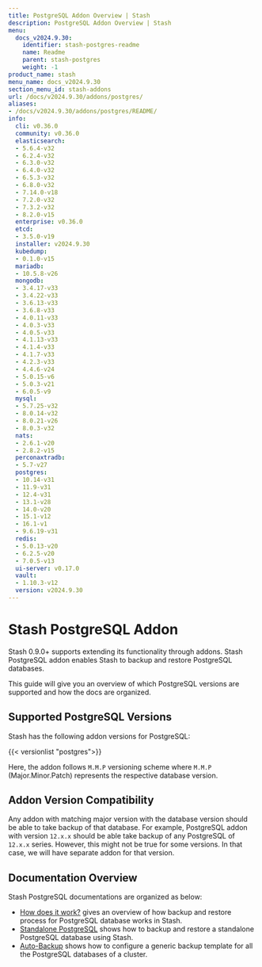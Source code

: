 ```yaml
---
title: PostgreSQL Addon Overview | Stash
description: PostgreSQL Addon Overview | Stash
menu:
  docs_v2024.9.30:
    identifier: stash-postgres-readme
    name: Readme
    parent: stash-postgres
    weight: -1
product_name: stash
menu_name: docs_v2024.9.30
section_menu_id: stash-addons
url: /docs/v2024.9.30/addons/postgres/
aliases:
- /docs/v2024.9.30/addons/postgres/README/
info:
  cli: v0.36.0
  community: v0.36.0
  elasticsearch:
  - 5.6.4-v32
  - 6.2.4-v32
  - 6.3.0-v32
  - 6.4.0-v32
  - 6.5.3-v32
  - 6.8.0-v32
  - 7.14.0-v18
  - 7.2.0-v32
  - 7.3.2-v32
  - 8.2.0-v15
  enterprise: v0.36.0
  etcd:
  - 3.5.0-v19
  installer: v2024.9.30
  kubedump:
  - 0.1.0-v15
  mariadb:
  - 10.5.8-v26
  mongodb:
  - 3.4.17-v33
  - 3.4.22-v33
  - 3.6.13-v33
  - 3.6.8-v33
  - 4.0.11-v33
  - 4.0.3-v33
  - 4.0.5-v33
  - 4.1.13-v33
  - 4.1.4-v33
  - 4.1.7-v33
  - 4.2.3-v33
  - 4.4.6-v24
  - 5.0.15-v6
  - 5.0.3-v21
  - 6.0.5-v9
  mysql:
  - 5.7.25-v32
  - 8.0.14-v32
  - 8.0.21-v26
  - 8.0.3-v32
  nats:
  - 2.6.1-v20
  - 2.8.2-v15
  perconaxtradb:
  - 5.7-v27
  postgres:
  - 10.14-v31
  - 11.9-v31
  - 12.4-v31
  - 13.1-v28
  - 14.0-v20
  - 15.1-v12
  - 16.1-v1
  - 9.6.19-v31
  redis:
  - 5.0.13-v20
  - 6.2.5-v20
  - 7.0.5-v13
  ui-server: v0.17.0
  vault:
  - 1.10.3-v12
  version: v2024.9.30
---
```


# Stash PostgreSQL Addon

Stash 0.9.0+ supports extending its functionality through addons. Stash PostgreSQL addon enables Stash to backup and restore PostgreSQL databases.

This guide will give you an overview of which PostgreSQL versions are supported and how the docs are organized.

## Supported PostgreSQL Versions

Stash has the following addon versions for PostgreSQL:

{{< versionlist "postgres">}}

Here, the addon follows `M.M.P` versioning scheme where `M.M.P` (Major.Minor.Patch) represents the respective database version.

## Addon Version Compatibility

Any addon with matching major version with the database version should be able to take backup of that database. For example, PostgreSQL addon with version `12.x.x` should be able take backup of any PostgreSQL of `12.x.x` series. However, this might not be true for some versions. In that case, we will have separate addon for that version.

## Documentation Overview

Stash PostgreSQL documentations are organized as below:

- [How does it work?](/docs/v2024.9.30/addons/postgres/overview/) gives an overview of how backup and restore process for PostgreSQL database works in Stash.
- [Standalone PostgreSQL](/docs/v2024.9.30/addons/postgres/standalone/) shows how to backup and restore a standalone PostgreSQL database using Stash.
- [Auto-Backup](/docs/v2024.9.30/addons/postgres/auto-backup/) shows how to configure a generic backup template for all the PostgreSQL databases of a cluster.
